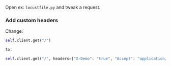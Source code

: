 Open ex: `locustfile.py` and tweak a request.

### Add custom headers
Change:
```python
self.client.get("/")

to:

self.client.get("/", headers={"X-Demo": "true", "Accept": "application/json"})